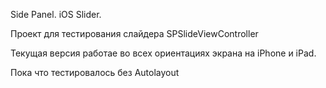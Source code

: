 Side Panel. iOS Slider.

Проект для тестирования слайдера SPSlideViewController

Текущая версия работае во всех ориентациях экрана на iPhone и iPad.

Пока что тестировалось без Autolayout
